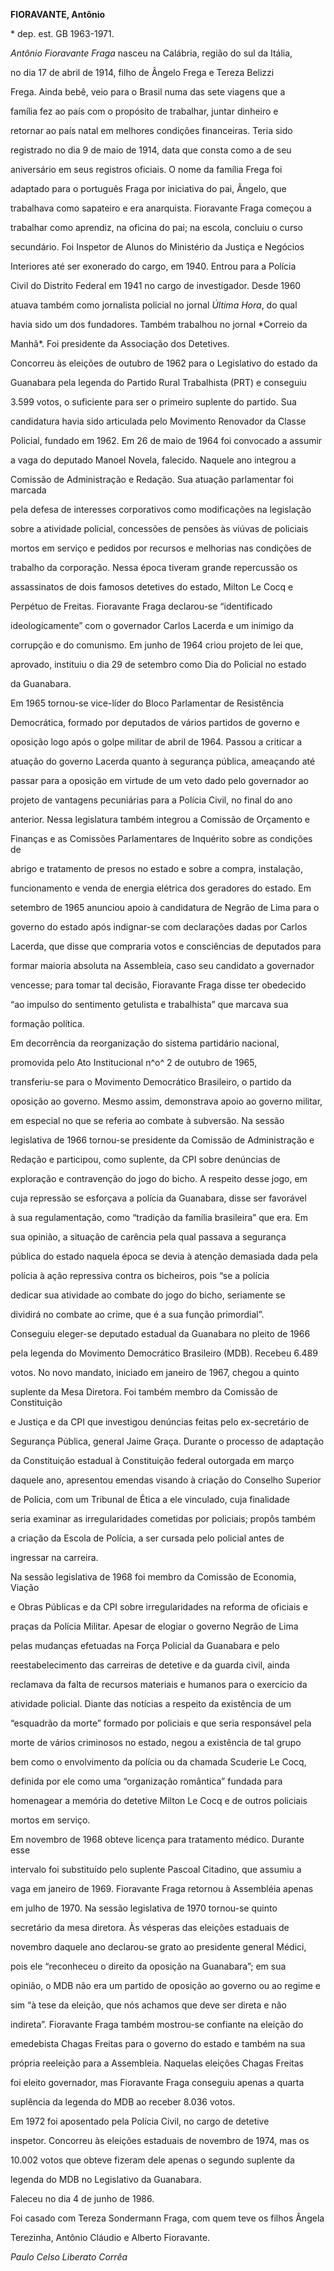 **FIORAVANTE, Antônio**



\* dep. est. GB 1963-1971.



*Antônio Fioravante Fraga* nasceu na Calábria, região do sul da Itália,

no dia 17 de abril de 1914, filho de Ângelo Frega e Tereza Belizzi

Frega. Ainda bebê, veio para o Brasil numa das sete viagens que a

família fez ao país com o propósito de trabalhar, juntar dinheiro e

retornar ao país natal em melhores condições financeiras. Teria sido

registrado no dia 9 de maio de 1914, data que consta como a de seu

aniversário em seus registros oficiais. O nome da família Frega foi

adaptado para o português Fraga por iniciativa do pai, Ângelo, que

trabalhava como sapateiro e era anarquista. Fioravante Fraga começou a

trabalhar como aprendiz, na oficina do pai; na escola, concluiu o curso

secundário. Foi Inspetor de Alunos do Ministério da Justiça e Negócios

Interiores até ser exonerado do cargo, em 1940. Entrou para a Polícia

Civil do Distrito Federal em 1941 no cargo de investigador. Desde 1960

atuava também como jornalista policial no jornal *Última Hora*, do qual

havia sido um dos fundadores. Também trabalhou no jornal *Correio da

Manhã*. Foi presidente da Associação dos Detetives.



Concorreu às eleições de outubro de 1962 para o Legislativo do estado da

Guanabara pela legenda do Partido Rural Trabalhista (PRT) e conseguiu

3.599 votos, o suficiente para ser o primeiro suplente do partido. Sua

candidatura havia sido articulada pelo Movimento Renovador da Classe

Policial, fundado em 1962. Em 26 de maio de 1964 foi convocado a assumir

a vaga do deputado Manoel Novela, falecido. Naquele ano integrou a

Comissão de Administração e Redação. Sua atuação parlamentar foi marcada

pela defesa de interesses corporativos como modificações na legislação

sobre a atividade policial, concessões de pensões às viúvas de policiais

mortos em serviço e pedidos por recursos e melhorias nas condições de

trabalho da corporação. Nessa época tiveram grande repercussão os

assassinatos de dois famosos detetives do estado, Milton Le Cocq e

Perpétuo de Freitas. Fioravante Fraga declarou-se “identificado

ideologicamente” com o governador Carlos Lacerda e um inimigo da

corrupção e do comunismo. Em junho de 1964 criou projeto de lei que,

aprovado, instituiu o dia 29 de setembro como Dia do Policial no estado

da Guanabara.



Em 1965 tornou-se vice-líder do Bloco Parlamentar de Resistência

Democrática, formado por deputados de vários partidos de governo e

oposição logo após o golpe militar de abril de 1964. Passou a criticar a

atuação do governo Lacerda quanto à segurança pública, ameaçando até

passar para a oposição em virtude de um veto dado pelo governador ao

projeto de vantagens pecuniárias para a Polícia Civil, no final do ano

anterior. Nessa legislatura também integrou a Comissão de Orçamento e

Finanças e as Comissões Parlamentares de Inquérito sobre as condições de

abrigo e tratamento de presos no estado e sobre a compra, instalação,

funcionamento e venda de energia elétrica dos geradores do estado. Em

setembro de 1965 anunciou apoio à candidatura de Negrão de Lima para o

governo do estado após indignar-se com declarações dadas por Carlos

Lacerda, que disse que compraria votos e consciências de deputados para

formar maioria absoluta na Assembleia, caso seu candidato a governador

vencesse; para tomar tal decisão, Fioravante Fraga disse ter obedecido

“ao impulso do sentimento getulista e trabalhista” que marcava sua

formação política.



Em decorrência da reorganização do sistema partidário nacional,

promovida pelo Ato Institucional n^o^ 2 de outubro de 1965,

transferiu-se para o Movimento Democrático Brasileiro, o partido da

oposição ao governo. Mesmo assim, demonstrava apoio ao governo militar,

em especial no que se referia ao combate à subversão. Na sessão

legislativa de 1966 tornou-se presidente da Comissão de Administração e

Redação e participou, como suplente, da CPI sobre denúncias de

exploração e contravenção do jogo do bicho. A respeito desse jogo, em

cuja repressão se esforçava a polícia da Guanabara, disse ser favorável

à sua regulamentação, como “tradição da família brasileira” que era. Em

sua opinião, a situação de carência pela qual passava a segurança

pública do estado naquela época se devia à atenção demasiada dada pela

polícia à ação repressiva contra os bicheiros, pois “se a polícia

dedicar sua atividade ao combate do jogo do bicho, seriamente se

dividirá no combate ao crime, que é a sua função primordial”.



Conseguiu eleger-se deputado estadual da Guanabara no pleito de 1966

pela legenda do Movimento Democrático Brasileiro (MDB). Recebeu 6.489

votos. No novo mandato, iniciado em janeiro de 1967, chegou a quinto

suplente da Mesa Diretora. Foi também membro da Comissão de Constituição

e Justiça e da CPI que investigou denúncias feitas pelo ex-secretário de

Segurança Pública, general Jaime Graça. Durante o processo de adaptação

da Constituição estadual à Constituição federal outorgada em março

daquele ano, apresentou emendas visando à criação do Conselho Superior

de Polícia, com um Tribunal de Ética a ele vinculado, cuja finalidade

seria examinar as irregularidades cometidas por policiais; propôs também

a criação da Escola de Polícia, a ser cursada pelo policial antes de

ingressar na carreira.



Na sessão legislativa de 1968 foi membro da Comissão de Economia, Viação

e Obras Públicas e da CPI sobre irregularidades na reforma de oficiais e

praças da Polícia Militar. Apesar de elogiar o governo Negrão de Lima

pelas mudanças efetuadas na Força Policial da Guanabara e pelo

reestabelecimento das carreiras de detetive e da guarda civil, ainda

reclamava da falta de recursos materiais e humanos para o exercício da

atividade policial. Diante das notícias a respeito da existência de um

“esquadrão da morte” formado por policiais e que seria responsável pela

morte de vários criminosos no estado, negou a existência de tal grupo

bem como o envolvimento da polícia ou da chamada Scuderie Le Cocq,

definida por ele como uma “organização romântica” fundada para

homenagear a memória do detetive Milton Le Cocq e de outros policiais

mortos em serviço.



Em novembro de 1968 obteve licença para tratamento médico. Durante esse

intervalo foi substituído pelo suplente Pascoal Citadino, que assumiu a

vaga em janeiro de 1969. Fioravante Fraga retornou à Assembléia apenas

em julho de 1970. Na sessão legislativa de 1970 tornou-se quinto

secretário da mesa diretora. Às vésperas das eleições estaduais de

novembro daquele ano declarou-se grato ao presidente general Médici,

pois ele “reconheceu o direito da oposição na Guanabara”; em sua

opinião, o MDB não era um partido de oposição ao governo ou ao regime e

sim “à tese da eleição, que nós achamos que deve ser direta e não

indireta”. Fioravante Fraga também mostrou-se confiante na eleição do

emedebista Chagas Freitas para o governo do estado e também na sua

própria reeleição para a Assembleia. Naquelas eleições Chagas Freitas

foi eleito governador, mas Fioravante Fraga conseguiu apenas a quarta

suplência da legenda do MDB ao receber 8.036 votos.



Em 1972 foi aposentado pela Polícia Civil, no cargo de detetive

inspetor. Concorreu às eleições estaduais de novembro de 1974, mas os

10.002 votos que obteve fizeram dele apenas o segundo suplente da

legenda do MDB no Legislativo da Guanabara.



Faleceu no dia 4 de junho de 1986.



Foi casado com Tereza Sondermann Fraga, com quem teve os filhos Ângela

Terezinha, Antônio Cláudio e Alberto Fioravante.



*Paulo Celso Liberato Corrêa*



